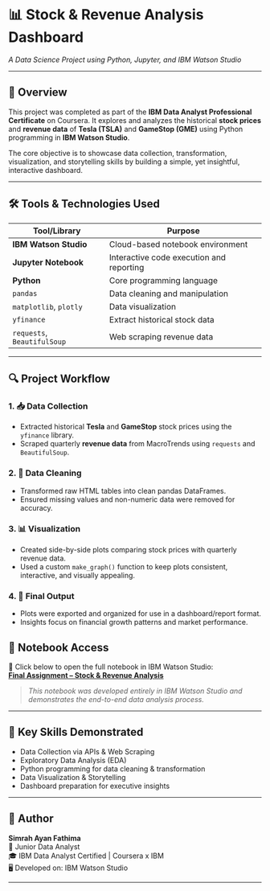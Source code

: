 # 📊 Stock & Revenue Analysis Dashboard  
*A Data Science Project using Python, Jupyter, and IBM Watson Studio*

---

## 🌟 Overview

This project was completed as part of the **IBM Data Analyst Professional Certificate** on Coursera. It explores and analyzes the historical **stock prices** and **revenue data** of **Tesla (TSLA)** and **GameStop (GME)** using Python programming in **IBM Watson Studio**.

The core objective is to showcase data collection, transformation, visualization, and storytelling skills by building a simple, yet insightful, interactive dashboard.

---

## 🛠️ Tools & Technologies Used

| Tool/Library       | Purpose                                 |
|--------------------|------------------------------------------|
| **IBM Watson Studio** | Cloud-based notebook environment         |
| **Jupyter Notebook**  | Interactive code execution and reporting |
| **Python**           | Core programming language                |
| `pandas`            | Data cleaning and manipulation           |
| `matplotlib`, `plotly` | Data visualization                     |
| `yfinance`          | Extract historical stock data            |
| `requests`, `BeautifulSoup` | Web scraping revenue data        |

---

## 🔍 Project Workflow

### 1. 📥 Data Collection  
- Extracted historical **Tesla** and **GameStop** stock prices using the `yfinance` library.  
- Scraped quarterly **revenue data** from MacroTrends using `requests` and `BeautifulSoup`.

### 2. 🧹 Data Cleaning  
- Transformed raw HTML tables into clean pandas DataFrames.  
- Ensured missing values and non-numeric data were removed for accuracy.

### 3. 📊 Visualization  
- Created side-by-side plots comparing stock prices with quarterly revenue data.  
- Used a custom `make_graph()` function to keep plots consistent, interactive, and visually appealing.

### 4. 📌 Final Output  
- Plots were exported and organized for use in a dashboard/report format.  
- Insights focus on financial growth patterns and market performance.


## 🔗 Notebook Access

📓 Click below to open the full notebook in IBM Watson Studio:  
[**Final Assignment – Stock & Revenue Analysis**](https://dataplatform.cloud.ibm.com/analytics/notebooks/v2/af831632-4f25-4f43-8fd4-b26cc1cdb638/view?access_token=79db6ba4f5d829be00a3dbde87e5c322eafcae95fb1ffea3fcf5aa6121d408c7&context=wx)  

> *This notebook was developed entirely in IBM Watson Studio and demonstrates the end-to-end data analysis process.*


---

## 🎯 Key Skills Demonstrated

- Data Collection via APIs & Web Scraping  
- Exploratory Data Analysis (EDA)  
- Python programming for data cleaning & transformation  
- Data Visualization & Storytelling  
- Dashboard preparation for executive insights  

---

## 👤 Author

**Simrah Ayan Fathima**  
📍 Junior Data Analyst  
🎓 IBM Data Analyst Certified | Coursera x IBM  
🖥️ Developed on: IBM Watson Studio

---

